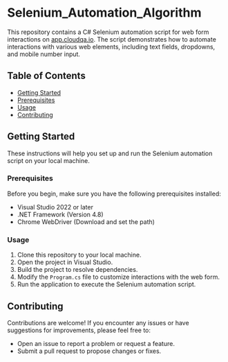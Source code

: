 # Selenium_Automation_Algorithm

This repository contains a C# Selenium automation script for web form interactions on [app.cloudqa.io](https://app.cloudqa.io/home/AutomationPracticeForm). 
The script demonstrates how to automate interactions with various web elements, including text fields, dropdowns, and mobile number input.

## Table of Contents

- [Getting Started](#getting-started)
- [Prerequisites](#prerequisites)
- [Usage](#usage)
- [Contributing](#contributing)

## Getting Started

These instructions will help you set up and run the Selenium automation script on your local machine.

### Prerequisites

Before you begin, make sure you have the following prerequisites installed:

- Visual Studio 2022 or later
- .NET Framework (Version 4.8)
- Chrome WebDriver (Download and set the path)

### Usage

1. Clone this repository to your local machine.
2. Open the project in Visual Studio.
3. Build the project to resolve dependencies.
4. Modify the `Program.cs` file to customize interactions with the web form.
5. Run the application to execute the Selenium automation script.

## Contributing

Contributions are welcome! If you encounter any issues or have suggestions for improvements, please feel free to:

- Open an issue to report a problem or request a feature.
- Submit a pull request to propose changes or fixes.

